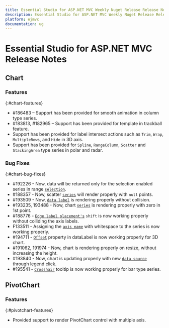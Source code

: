 ```yaml
---
title: Essential Studio for ASP.NET MVC Weekly Nuget Release Release Notes  
description: Essential Studio for ASP.NET MVC Weekly Nuget Release Release Notes  
platform: ejmvc
documentation: ug
---
```


# Essential Studio for ASP.NET MVC  Release Notes  

## Chart

### Features
{:#chart-features}

* \#186483 – Support has been provided for smooth animation in column type series.
* \#183813, #182965 – Support has been provided for template in trackball feature.
* Support has been provided for label intersect actions such as `Trim`, `Wrap`, `MultipleRows`, and `Hide` in 3D axis.
* Support has been provided for `Spline`, `RangeColumn`, `Scatter` and `StackingArea` type series in polar and radar.

### Bug Fixes
{:#chart-bug-fixes}
* \#192226 - Now, data will be returned only for the selection enabled series in range [`selection`](https://help.syncfusion.com/api/js/ejchart#members:series-selectionsettings-enable).
* \#188357 - Now, scatter [`series`](https://help.syncfusion.com/api/js/ejchart#members:series) will render properly with `null` points.
* \#193509 - Now, [`data label`](https://help.syncfusion.com/api/js/ejchart#members:series-marker-datalabel) is rendering properly without collision.
* \#193235, 193488 - Now, chart [`series`](https://help.syncfusion.com/api/js/ejchart#members:series) is rendering properly with zero in 1st point.
* \#188776 - [`Edge label placement's`](https://help.syncfusion.com/api/js/ejchart#members:primaryxaxis-edgelabelplacement) `shift` is now working properly without colliding the axis labels.
* F133511 - Assigning the [`axis name`](https://help.syncfusion.com/api/js/ejchart#members:series-xaxisname) with whitespace to the series is now working properly.
* \#194711 - [`Offset`](https://help.syncfusion.com/api/js/ejchart#members:series-marker-datalabel-offset) property in dataLabel is now working properly for 3D chart.
* \#191062, 191974 - Now, chart is rendering properly on resize, without increasing the height.
* \#193840 - Now, chart is updating properly with new [`data source`](https://help.syncfusion.com/api/js/ejchart#members:series-datasource) through legend click.
* \#195541 - [`Crosshair`](https://help.syncfusion.com/api/js/ejchart#members:crosshair) tooltip is now working properly for bar type series.



## PivotChart

### Features
{:#pivotchart-features}

*  Provided support to render PivotChart control with multiple axis.

